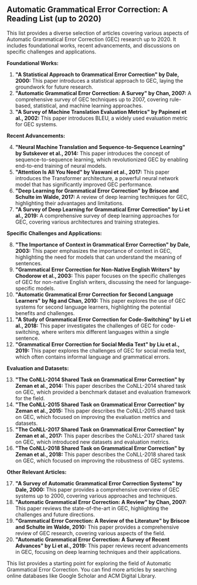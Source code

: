 ## Automatic Grammatical Error Correction: A Reading List (up to 2020)

This list provides a diverse selection of articles covering various aspects of Automatic Grammatical Error Correction (GEC) research up to 2020. It includes foundational works, recent advancements, and discussions on specific challenges and applications.

**Foundational Works:**

1. **"A Statistical Approach to Grammatical Error Correction" by Dale, 2000:** This paper introduces a statistical approach to GEC, laying the groundwork for future research.
2. **"Automatic Grammatical Error Correction: A Survey" by  Chan, 2007:** A comprehensive survey of GEC techniques up to 2007, covering rule-based, statistical, and machine learning approaches.
3. **"A Survey of Machine Translation Evaluation Metrics" by Papineni et al., 2002:** This paper introduces BLEU, a widely used evaluation metric for GEC systems.

**Recent Advancements:**

4. **"Neural Machine Translation and Sequence-to-Sequence Learning" by Sutskever et al., 2014:** This paper introduces the concept of sequence-to-sequence learning, which revolutionized GEC by enabling end-to-end training of neural models.
5. **"Attention Is All You Need" by Vaswani et al., 2017:** This paper introduces the Transformer architecture, a powerful neural network model that has significantly improved GEC performance.
6. **"Deep Learning for Grammatical Error Correction" by  Briscoe and  Schulte im Walde, 2017:** A review of deep learning techniques for GEC, highlighting their advantages and limitations.
7. **"A Survey of Deep Learning for Grammatical Error Correction" by  Li et al., 2019:** A comprehensive survey of deep learning approaches for GEC, covering various architectures and training strategies.

**Specific Challenges and Applications:**

8. **"The Importance of Context in Grammatical Error Correction" by  Dale, 2003:** This paper emphasizes the importance of context in GEC, highlighting the need for models that can understand the meaning of sentences.
9. **"Grammatical Error Correction for Non-Native English Writers" by  Chodorow et al., 2003:** This paper focuses on the specific challenges of GEC for non-native English writers, discussing the need for language-specific models.
10. **"Automatic Grammatical Error Correction for Second Language Learners" by  Ng and  Chan, 2010:** This paper explores the use of GEC systems for second language learners, highlighting the potential benefits and challenges.
11. **"A Study of Grammatical Error Correction for Code-Switching" by  Li et al., 2018:** This paper investigates the challenges of GEC for code-switching, where writers mix different languages within a single sentence.
12. **"Grammatical Error Correction for Social Media Text" by  Liu et al., 2019:** This paper explores the challenges of GEC for social media text, which often contains informal language and grammatical errors.

**Evaluation and Datasets:**

13. **"The CoNLL-2014 Shared Task on Grammatical Error Correction" by  Zeman et al., 2014:** This paper describes the CoNLL-2014 shared task on GEC, which provided a benchmark dataset and evaluation framework for the field.
14. **"The CoNLL-2015 Shared Task on Grammatical Error Correction" by  Zeman et al., 2015:** This paper describes the CoNLL-2015 shared task on GEC, which focused on improving the evaluation metrics and datasets.
15. **"The CoNLL-2017 Shared Task on Grammatical Error Correction" by  Zeman et al., 2017:** This paper describes the CoNLL-2017 shared task on GEC, which introduced new datasets and evaluation metrics.
16. **"The CoNLL-2018 Shared Task on Grammatical Error Correction" by  Zeman et al., 2018:** This paper describes the CoNLL-2018 shared task on GEC, which focused on improving the robustness of GEC systems.

**Other Relevant Articles:**

17. **"A Survey of Automatic Grammatical Error Correction Systems" by  Dale, 2000:** This paper provides a comprehensive overview of GEC systems up to 2000, covering various approaches and techniques.
18. **"Automatic Grammatical Error Correction: A Review" by  Chan, 2007:** This paper reviews the state-of-the-art in GEC, highlighting the challenges and future directions.
19. **"Grammatical Error Correction: A Review of the Literature" by  Briscoe and  Schulte im Walde, 2010:** This paper provides a comprehensive review of GEC research, covering various aspects of the field.
20. **"Automatic Grammatical Error Correction: A Survey of Recent Advances" by  Li et al., 2019:** This paper reviews recent advancements in GEC, focusing on deep learning techniques and their applications.

This list provides a starting point for exploring the field of Automatic Grammatical Error Correction. You can find more articles by searching online databases like Google Scholar and ACM Digital Library.